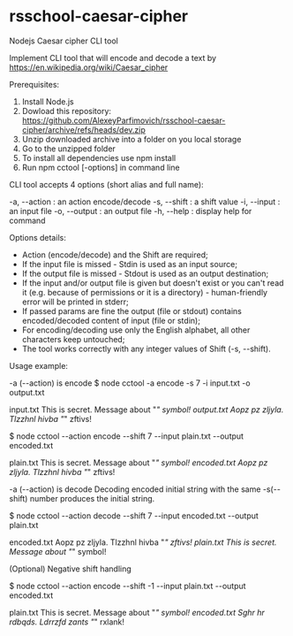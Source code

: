 # rsschool-caesar-cipher
Nodejs Caesar cipher CLI tool

Implement CLI tool that will encode and decode a text by https://en.wikipedia.org/wiki/Caesar_cipher

Prerequisites:
1. Install Node.js
2. Dowload this repository: https://github.com/AlexeyParfimovich/rsschool-caesar-cipher/archive/refs/heads/dev.zip
3. Unzip downloaded archive into a folder on you local storage
4. Go to the unzipped folder 
5. To install all dependencies use npm install
6. Run npm cctool [-options] in command line

CLI tool accepts 4 options (short alias and full name):

-a, --action <type>   : an action encode/decode
-s, --shift <number>  : a shift value
-i, --input <path>    : an input file
-o, --output <path>   : an output file
-h, --help            : display help for command

Options details:

- Action (encode/decode) and the Shift are required;
- If the input file is missed - Stdin is used as an input source;
- If the output file is missed - Stdout is used as an output destination;
- If the input and/or output file is given but doesn't exist or you can't read it (e.g. because of permissions or it is a directory) - human-friendly error will be printed in stderr;
- If passed params are fine the output (file or stdout) сontains encoded/decoded content of input (file or stdin);
- For encoding/decoding use only the English alphabet, all other characters keep untouched;
- The tool works correctly with any integer values of Shift (-s, --shift).

Usage example:

-a (--action) is encode
$ node cctool -a encode -s 7 -i input.txt -o output.txt

input.txt 
This is secret. Message about "_" symbol!
output.txt 
Aopz pz zljyla. Tlzzhnl hivba "_" zftivs!

$ node cctool --action encode --shift 7 --input plain.txt --output encoded.txt

plain.txt 
This is secret. Message about "_" symbol!
encoded.txt 
Aopz pz zljyla. Tlzzhnl hivba "_" zftivs!

-a (--action) is decode
Decoding encoded initial string with the same -s(--shift) number produces the initial string.

$ node cctool --action decode --shift 7 --input encoded.txt --output plain.txt

encoded.txt 
Aopz pz zljyla. Tlzzhnl hivba "_" zftivs!
plain.txt 
This is secret. Message about "_" symbol!

(Optional) Negative shift handling

$ node cctool --action encode --shift -1 --input plain.txt --output encoded.txt

plain.txt
This is secret. Message about "_" symbol!
encoded.txt 
Sghr hr rdbqds. Ldrrzfd zants "_" rxlank!